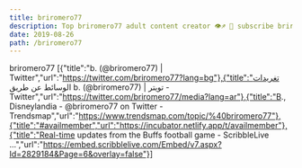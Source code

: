 ```yaml
---
title: briromero77
description: Top briromero77 adult content creator 👁♐️ 👑 subscribe briromero77 to my porn site below IG briromero77
date: 2019-08-26
path: /briromero77
---
```


briromero77
[{"title":"b. (@briromero77) | Twitter","url":"https://twitter.com/briromero77?lang=bg"},{"title":"تغريدات الوسائط عن طريق b. (@briromero77) | تويتر - Twitter","url":"https://twitter.com/briromero77/media?lang=ar"},{"title":"B., Disneylandia - @briromero77 on Twitter - Trendsmap","url":"https://www.trendsmap.com/topic/%40briromero77"},{"title":"#availmember","url":"https://incubator.netlify.app/t/availmember"},{"title":"Real-time updates from the Buffs football game - ScribbleLive ...","url":"https://embed.scribblelive.com/Embed/v7.aspx?Id=2829184&Page=6&overlay=false"}]

